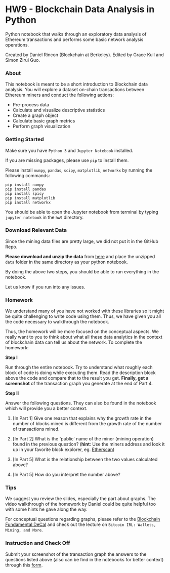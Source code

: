 # HW9 - Blockchain Data Analysis in Python

Python notebook that walks through an exploratory data analysis of Ethereum transactions and performs some basic network analysis operations. 

Created by Daniel Rincon (Blockchain at Berkeley). Edited by Grace Kull and Simon Zirui Guo.

### About 

This notebook is meant to be a short introduction to Blockchain data analysis. You will explore a dataset on-chain transactions between Ethereum miners and conduct the following actions:

- Pre-process data 
- Calculate and visualize descriptive statistics
- Create a graph object
- Calculate basic graph metrics
- Perform graph visualization




### Getting Started

Make sure you have `Python 3` and `Jupyter Notebook` installed.

If you are missing packages, please use `pip` to install them.

Please install `numpy`, `pandas`, `scipy`, `matplotlib`, `networkx` by running the following commands: 

```
pip install numpy
pip install pandas
pip install spicy
pip install matplotlib
pip install networkx
```

You should be able to open the Jupyter notebook from terminal by typing `jupyter notebook` in the `hw9` directory.



### Download Relevant Data

Since the mining data files are pretty large, we did not put it in the GitHub Repo.

**Please download and unzip the data** from [here](https://drive.google.com/a/berkeley.edu/file/d/1xUEx499ehXSttSO5sPUVImBxOOWiRe_C/view?usp=sharing) and place the unzipped `data` folder in the same directory as your python notebook.

By doing the above two steps, you should be able to run everything in the notebook. 

Let us know if you run into any issues. 



### Homework

We understand many of you have not worked with these libraries so it might be quite challenging to write code using them. Thus, we have given you all the code necessary to walkthrough the notebook.

Thus, the homework will be more focused on the conceptual aspects. We really want to you to think about what all these data analytics in the context of blockchain data can tell us about the network. To complete the homework:

**Step I**

Run through the entire notebook. Try to understand what roughly each block of code is doing while executing them. Read the description block above the code and compare that to the result you get. **Finally, get a screenshot** of the transaction graph you generate at the end of Part 4.

**Step II**

Answer the following questions. They can also be found in the notebook which will provide you a better context.

1. [In Part 1] Give one reason that explains why the growth rate in the number of blocks mined is different from the growth rate of the number of transactions mined.

2. [In Part 2] What is the 'public' name of the miner (mining operation) found in the previous question? (**hint**: Use the miners address and look it up in your favorite block explorer, eg. [Etherscan](https://etherscan.io/)) 

3. [In Part 5] What is the relationship between the two values calculated above? 

4. [In Part 5] How do you interpret the number above? 

   

### Tips

We suggest you review the slides, especially the part about graphs. The video walkthrough of the homework by Daniel could be quite helpful too with some hints he gave along the way.

For conceptual questions regarding graphs, please refer to the [Blockchain Fundamental DeCal](https://blockchain.berkeley.edu/courses/spring-2020-fundamentals-decal/) and check out the lecture on `Bitcoin IRL: Wallets, Mining, and More`.



### Instruction and Check Off

Submit your screenshot of the transaction graph the answers to the questions listed above (also can be find in the notebooks for better context) through this [form](https://forms.gle/Dt7cceHuFWnGDnaL8). 
